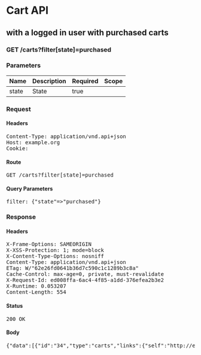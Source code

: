 # Cart API

## with a logged in user with purchased carts

### GET /carts?filter[state]=purchased

### Parameters

| Name | Description | Required | Scope |
|------|-------------|----------|-------|
| state | State | true |  |

### Request

#### Headers

<pre>Content-Type: application/vnd.api+json
Host: example.org
Cookie: </pre>

#### Route

<pre>GET /carts?filter[state]=purchased</pre>

#### Query Parameters

<pre>filter: {&quot;state&quot;=&gt;&quot;purchased&quot;}</pre>

### Response

#### Headers

<pre>X-Frame-Options: SAMEORIGIN
X-XSS-Protection: 1; mode=block
X-Content-Type-Options: nosniff
Content-Type: application/vnd.api+json
ETag: W/&quot;62e26fd0641b36d7c590c1c1289b3c8a&quot;
Cache-Control: max-age=0, private, must-revalidate
X-Request-Id: ed008ffa-6ac4-4f85-a1dd-376efea2b3e2
X-Runtime: 0.053207
Content-Length: 554</pre>

#### Status

<pre>200 OK</pre>

#### Body

<pre>{"data":[{"id":"34","type":"carts","links":{"self":"http://example.org/carts/34"},"attributes":{"user_id":17,"purchased_at":"2018-01-17T19:36:06.210Z","created_at":"2018-01-17T19:36:06.186Z","updated_at":"2018-01-17T19:36:06.210Z","origin":null},"relationships":{"line_items":{"links":{"self":"http://example.org/carts/34/relationships/line_items","related":"http://example.org/carts/34/line_items"}},"cart_purchases":{"links":{"self":"http://example.org/carts/34/relationships/cart_purchases","related":"http://example.org/carts/34/cart_purchases"}}}}]}</pre>
